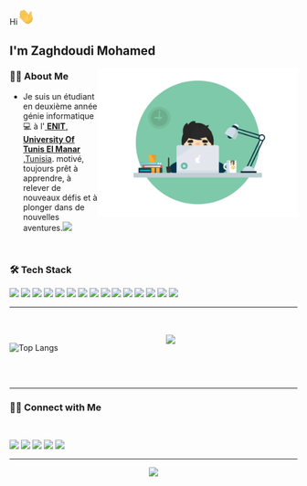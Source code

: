 Hi<img src="https://raw.githubusercontent.com/ABSphreak/ABSphreak/master/gifs/Hi.gif" width="30px"> <h2> I'm Zaghdoudi Mohamed</h2>
<img src="https://github.com/nirala69/nirala69/blob/master/70804f7e25b11f29db904f2fa7b4cd9d.gif" width="350" align='right'>



<h3> 👨🏻 About Me </h3>


- Je suis un étudiant en deuxième année génie informatique 💻 à l'<a href="http://http://www.enit.rnu.tn/"> <b> ENIT</b>,<a href="http://www.utm.rnu.tn/utm/fr/"> <b> University Of Tunis El Manar </b>,Tunisia</a>. motivé, toujours prêt à apprendre, à relever de nouveaux défis et à plonger dans de nouvelles aventures.<img src="https://github.com/TheDudeThatCode/TheDudeThatCode/blob/master/Assets/Developer.gif" width="30px">

<br>
<h3>🛠 Tech Stack</h3>
  <p align="left">
 
  <img height="50" src="https://github.com/yurijserrano/Github-Profile-Readme-Logos/blob/master/programming%20languages/java.svg">
  <img height="50" src="https://github.com/yurijserrano/Github-Profile-Readme-Logos/blob/master/programming%20languages/c.svg">
  <img height="50" src="https://github.com/yurijserrano/Github-Profile-Readme-Logos/blob/master/programming%20languages/c++.svg">
  <img height="50" src="https://github.com/yurijserrano/Github-Profile-Readme-Logos/blob/master/programming%20languages/python.svg">
  <img height="50" src="https://github.com/yurijserrano/Github-Profile-Readme-Logos/blob/master/others/html.svg">
  <img height="50" src="https://github.com/yurijserrano/Github-Profile-Readme-Logos/blob/master/others/css.svg">
  <img height="50" src=https://github.com/yurijserrano/Github-Profile-Readme-Logos/blob/master/programming%20languages/javascript.svg>
  <img height="50" src=https://github.com/yurijserrano/Github-Profile-Readme-Logos/blob/master/programming%20languages/php.png>
  <img height="50" src=https://github.com/yurijserrano/Github-Profile-Readme-Logos/blob/master/frameworks/jquery.svg>
  <img height="50" src="https://github.com/yurijserrano/Github-Profile-Readme-Logos/blob/master/frameworks/nodejs.svg">
  <img height="50" src="https://github.com/yurijserrano/Github-Profile-Readme-Logos/blob/master/frameworks/react.svg">
  <img height="50" src="https://github.com/yurijserrano/Github-Profile-Readme-Logos/blob/master/frameworks/boostrap.svg">  
  <img height="50" src="https://github.com/yurijserrano/Github-Profile-Readme-Logos/blob/master/cloud/github.svg">
  <img height="60" src="https://github.com/yurijserrano/Github-Profile-Readme-Logos/blob/master/others/git.svg">
  <img height="60" src="https://github.com/yurijserrano/Github-Profile-Readme-Logos/blob/master/databases/mysql.svg">
    
<br>    
<hr>
<br/>
<br/>

<img align='right' src="https://media.giphy.com/media/M9gbBd9nbDrOTu1Mqx/giphy.gif" width="230">

![Top Langs](https://github-readme-stats.vercel.app/api/top-langs/?username=zaghdoudii&show_icons=true)

<br><br>



<hr>



<h3> 🤝🏻 Connect with Me </h3>

<br>

<p align = "center">
  
[<img src="https://img.shields.io/badge/gmail-%2312100E.svg?&style=for-the-badge&logo=gmail&logoColor=white&color=black" />](mailto:mohamed.zgh28@gmail.com)
[<img src ="https://img.shields.io/badge/github-%23.svg?&style=for-the-badge&logo=github&logoColor=white%22&color=black">](https://github.com/Zaghdoudii) 
[<img src="https://img.shields.io/badge/linkedin-%2312100E.svg?&style=for-the-badge&logo=linkedin&logoColor=white&color=black" />](https://www.linkedin.com/in/mohamed-zaghdoudi-0a974b1bb/)
[<img src="https://img.shields.io/badge/facebook-%2312100E.svg?&style=for-the-badge&logo=facebook&logoColor=white&color=black" />](https://www.facebook.com/Zaghdoudi.8)
[<img src="https://img.shields.io/badge/instagram-%2312100E.svg?&style=for-the-badge&logo=instagram&logoColor=white&color=black" />](https://www.instagram.com/zaghdoudi_mohamed/)

</p>

<hr>
<p align = "center">
  <img src="https://media.giphy.com/media/dxn6fRlTIShoeBr69N/giphy.gif" width="30">
</p>


